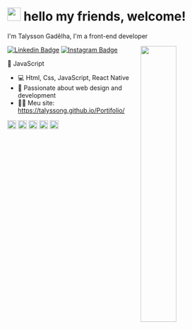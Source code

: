 # <img src="https://media.giphy.com/media/hvRJCLFzcasrR4ia7z/giphy.gif" width="30px"> hello my friends, welcome! 

I'm Talysson Gadêlha, I'm a front-end developer

<img width="40%" align="right" src="https://media4.giphy.com/media/fUXZfIDUl8K7lJJ9KK/200w.webp?cid=ecf05e4708hodwshcmlf3k2t9uy0eh8pqbdmjand78k694z4&rid=200w.webp">

[![Linkedin Badge](https://img.shields.io/badge/-Linkedin-6633cc?style=for-the-badge&logo=Linkedin&logoColor=white&link=https://www.linkedin.com/in/talysson-gadêlha-a174561b3/)](https://www.linkedin.com/in/talysson-gadêlha-a174561b3/)
[![Instagram Badge](https://img.shields.io/badge/-Instagram-6633cc?style=for-the-badge&logo=Instagram&logoColor=white&link=https://www.instagram.com/talysson.gadelha/?hl=pt-br)](https://www.instagram.com/talysson.gadelha/?hl=pt-br) 
<br>






 :yellow_heart:   JavaScript
- :computer:   Html, Css, JavaScript, React Native
- 💬   Passionate about web design and development <br>
- 👨‍💻 Meu site: https://talyssong.github.io/Portifolio/
<p align="left">
<img src="https://devicons.github.io/devicon/devicon.git/icons/react/react-original-wordmark.svg" alt="react" width="20" height="20"/>
<img src="https://devicons.github.io/devicon/devicon.git/icons/css3/css3-original-wordmark.svg" alt="css3"  width="20" height="20"/>
<img src="https://devicons.github.io/devicon/devicon.git/icons/html5/html5-original-wordmark.svg" alt="html5"  width="20" height="20"/>
<img src="https://devicons.github.io/devicon/devicon.git/icons/javascript/javascript-original.svg" alt="javascript" width="20" height="20"/>
<img src="https://devicons.github.io/devicon/devicon.git/icons/nodejs/nodejs-original.svg" alt="nodejs" width="20" height="20"/></p><p align="center">
 
</p>
